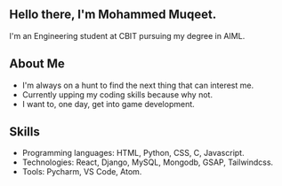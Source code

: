 ## Hello there, I'm Mohammed Muqeet.

I'm an Engineering student at CBIT pursuing my degree in AIML.

## About Me

- I'm always on a hunt to find the next thing that can interest me.
- Currently upping my coding skills because why not.
- I want to, one day, get into game development.

## Skills

- Programming languages: HTML, Python, CSS, C, Javascript.
- Technologies: React, Django, MySQL, Mongodb, GSAP, Tailwindcss.
- Tools: Pycharm, VS Code, Atom.

